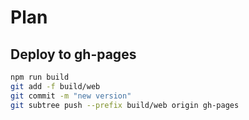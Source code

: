 # Plan

## Deploy to gh-pages

```bash
npm run build
git add -f build/web
git commit -m "new version"
git subtree push --prefix build/web origin gh-pages
```

